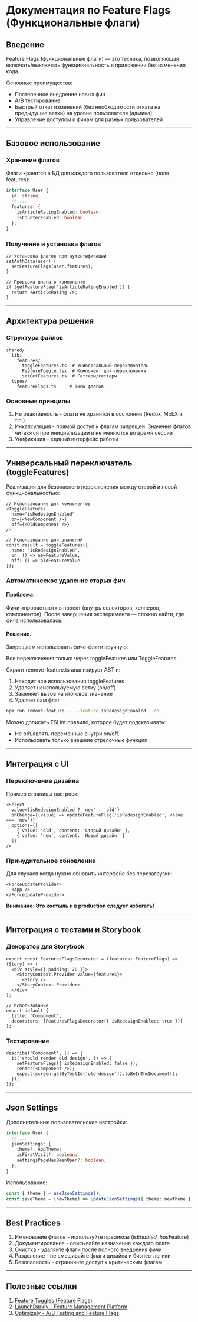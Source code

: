 # Документация по Feature Flags (Функциональные флаги)

## Введение

Feature Flags (функциональные флаги) — это техника, позволяющая включать/выключать функциональность в приложении без изменения кода.

Основные преимущества:

- Постепенное внедрение новых фич
- A/B тестирование
- Быстрый откат изменений (без необходимости отката на предыдущие ветки) на уровне пользователя (админа)
- Управление доступом к фичам для разных пользователей

----

## Базовое использование

### Хранение флагов

Флаги хранятся в БД для каждого пользователя отдельно (поле features):

```typescript
interface User {
  id: string;
  // ...
  features: {
    isArticleRatingEnabled: boolean;
    isCounterEnabled: boolean;
  };
}
```

### Получение и установка флагов

```tsx
// Установка флагов при аутентификации
setAuthData(user) {
  setFeatureFlags(user.features);
}

// Проверка флага в компоненте
if (getFeatureFlag('isArticleRatingEnabled')) {
  return <ArticleRating />;
}
```

----

## Архитектура решения

### Структура файлов

```sourcegraph
shared/
  lib/
    features/
      toggleFeatures.ts  # Универсальный переключатель
      FeatureToggle.tsx  # Компонент для переключения
      setGetFeatures.ts  # Геттеры/сеттеры
  types/
    featureFlags.ts     # Типы флагов
```

### Основные принципы

1. Не реактивность - флаги не хранятся в состоянии (Redux, MobX и т.п.)
2. Инкапсуляция - прямой доступ к флагам запрещен. Значения флагов читаются при инициализации и не меняются во время сессии
3. Унификация - единый интерфейс работы

----

## Универсальный переключатель (toggleFeatures)

Реализация для безопасного переключения между старой и новой функциональностью:

```tsx
// Использование для компонентов
<ToggleFeatures
  name="isRedesignEnabled"
  on={<NewComponent />}
  off={<OldComponent />}
/>

// Использование для значений
const result = toggleFeatures({
  name: 'isRedesignEnabled',
  on: () => newFeatureValue,
  off: () => oldFeatureValue
});
```

### Автоматическое удаление старых фич

#### Проблема.
Фичи «прорастают» в проект (внутрь селекторов, хелперов, компонентов). После завершения эксперимента — сложно найти, где фича использовалась.

#### Решение.
Запрещаем использовать фиче-флаги вручную.

Все переключения только через toggleFeatures или ToggleFeatures.

Скрипт remove-feature.ts анализирует AST и:

1. Находит все использования toggleFeatures
2. Удаляет неиспользуемую ветку (on/off)
3. Заменяет вызов на итоговое значение
4. Удаляет сам флаг

```bash
npm run remove-feature -- --feature isRedesignEnabled --on
```

Можно дописать ESLint правило, которое будет подсказывать:

- Не объявлять переменные внутри on/off.
- Использовать только внешние стрелочные функции.

----

## Интеграция с UI

### Переключение дизайна

Пример страницы настроек:

```tsx
<Select
  value={isRedesignEnabled ? 'new' : 'old'}
  onChange={(value) => updateFeatureFlag('isRedesignEnabled', value === 'new')}
  options={[
    { value: 'old', content: 'Старый дизайн' },
    { value: 'new', content: 'Новый дизайн' }
  ]}
/>
```

### Принудительное обновление

Для случаев когда нужно обновить интерфейс без перезагрузки:

```tsx
<ForceUpdateProvider>
  <App />
</ForceUpdateProvider>
```

<b>Внимание: Это костыль и в production следует избегать!</b>

----

## Интеграция с тестами и Storybook

### Декоратор для Storybook

```tsx
export const FeaturesFlagsDecorator = (features: FeatureFlags) => (Story) => (
  <div style={{ padding: 20 }}>
    <StoryContext.Provider value={features}>
      <Story />
    </StoryContext.Provider>
  </div>
);

// Использование
export default {
  title: 'Component',
  decorators: [FeaturesFlagsDecorator({ isRedesignEnabled: true })]
};
```

### Тестирование

```tsx
describe('Component', () => {
  it('should render old design', () => {
    setFeatureFlags({ isRedesignEnabled: false });
    render(<Component />);
    expect(screen.getByTestId('old-design')).toBeInTheDocument();
  });
});
```

----

## Json Settings

Дополнительные пользовательские настройки:

```typescript
interface User {
  // ...
  jsonSettings: {
    theme?: AppTheme;
    isFirstVisit?: boolean;
    settingsPageHasBeenOpen?: boolean;
  };
}
```

Использование:

```typescript
const { theme } = useJsonSettings();
const saveTheme = (newTheme) => updateJsonSettings({ theme: newTheme });
```

----

## Best Practices

1. Именование флагов - используйте префиксы (is*Enabled, has*Feature)
2. Документирование - описывайте назначение каждого флага
3. Очистка - удаляйте флаги после полного внедрения фичи
4. Разделение - не смешивайте флаги дизайна и бизнес-логики
5. Безопасность - ограничьте доступ к критическим флагам

----

## Полезные ссылки

1. [Feature Toggles (Feature Flags)](https://martinfowler.com/articles/feature-toggles.html)
2. [LaunchDarkly - Feature Management Platform](https://launchdarkly.com/)
3. [Optimizely - A/B Testing and Feature Flags](https://www.optimizely.com/)
